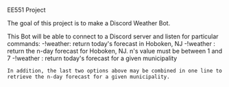 EE551 Project

The goal of this project is to make a Discord Weather Bot. 

This Bot will be able to connect to a Discord server and listen for particular commands:
	-!weather: return today's forecast in Hoboken, NJ
	-!weather <n>: return the n-day forecast for Hoboken, NJ. n's value must be between 1 and 7
	-!weather <location>: return today's forecast for a given municipality
	
	In addition, the last two options above may be combined in one line to retrieve the n-day forecast for a given municipality.  
	

	